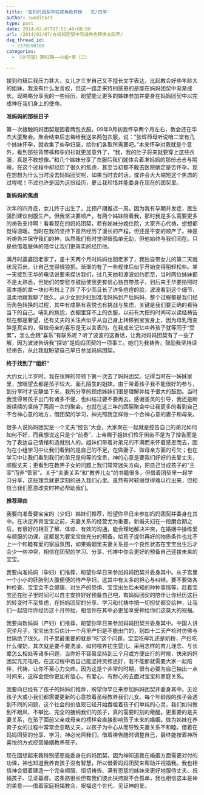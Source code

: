 ```yaml
---
title: '在妈妈团契中完成角色转换   文/四萍'
author: sweditor3
type: post
date: 2014-03-07T07:55:40+00:00
url: /2014/03/07/在妈妈团契中完成角色转换文四萍/
dsq_thread_id:
  - 2378590189
categories:
  - 《＠守望》第62期——小组•家（二）

---
```

接到约稿后我压力甚大，女儿才三岁自己又不擅长文字表达，比起教会好些年龄大的姐妹，我没有什么发言权，但这一路走来特别感恩的是能在妈妈团契中渐渐成长。现略略分享我的一些经历，盼望能让更多的姊妹参加并委身在妈妈团契中以完成神在我们身上的使命。

**准妈妈的那些日子**

第一次接触妈妈团契是因着两包衣服。09年9月初我怀孕两个月左右，教会还在华杰大厦聚会。聚会结束后志梅给我送来两包衣服，说：“张辉师母听说咱二堂有几个姊妹怀孕，就收集了些孕妇装，给你们各取所需要吧。”本来怀孕对我就是个意外，看到那些背带裤和孕妇衫就更加意外了，“我，我的肚子将来就要穿上这些衣服，真是不敢想像。”和几个姊妹分享了衣服后我们就体会着准妈妈的那份忐忐与期盼。在这个过程中却经历了很久的焦虑，甚至当初都不敢去医院确定是否怀孕。现在想想为什么当时没去妈妈团契呢，如果当时去的话，或许会大大缩短这个焦虑的过程呢！不过也许是因为这份经历，更让我珍惜并能委身在现在的团契里。

**新妈妈的焦虑**

次年的四月底，女儿终于出生了，比预产期推迟一周。因为我有孕期并发症，医生强烈建议剖腹生产。但我坚决要顺产，有两个姊妹陪着我，那时我是多么需要更多的祷告支持啊！看看现在的妈妈团契，若有姊妹分娩住院，大家齐心代祷，想想都觉得温暖。当时在我的坚持下虽然经历了漫长的产程，但还是平安的顺产了。神是听祷告并保守我们的神，纵然我们有时觉得很孤单无助，但他始终与我们同在。只是他借着肢体的陪伴让我们更真实的经历他。

满月时婆婆回老家了，差十天两个月时妈妈也回老家了，我独自带女儿的第二天就状况百出，让自己觉得很狼狈。渐渐的有了一些规律后似乎开始变得稍轻松些。某一天接到王华的电话说要来探访我们，过几天她和波波如约而至，当时两位姊妹都不是太熟悉，但她们的安慰与鼓励使我更有信心独自带孩子，到后来王华要拍照时我本能的拿一块纱布挡上了胖了不少而且长了许多痘痘的脸，波波看到这个细节，温柔地跟我聊了很久。从少女到少妇到准准妈妈到产后妈妈，整个过程都是我们经历角色转换的过程，其中有成熟有喜悦也有挑战与焦虑，关键是我们要正确的看待当下的自己。哺乳的尴尬，衣橱里穿不上的衣服，以前有大把的时间可以读经祷告现在都是奢望，还有丈夫的关注点似乎从自己身上转移到宝宝身上，因为母乳而变胖是真实的，但做母亲的喜乐是无以言表的。在我成长记忆中养孩子就等同于“受累”，怎么会跟“喜乐”有联系呢？听了波波的这番话，让我对妈妈团契有了一些了解，因为波波告诉我“探访”是妈妈团契的一项事工。她们为我祷告，鼓励我坚持读经祷告，从此我就盼望自己早日参加妈妈团契。

**终于找到了“组织”**

大约女儿半岁时，我在张辉的带领下第一次去了妈妈团契。记得当时在一姊妹家里，放眼望去都是孩子较大、面孔陌生的姐妹。由于带着孩子我不能很好的参与，到分享时才安静坐下来，我所分享的顾虑姊妹们很是理解并给予很大的鼓励。当时我觉得带孩子出门有诸多不便，也纠结过要不要再去。感谢圣灵的引导，我还是断断续续的坚持了两周一次的聚会。也就在这三年的团契聚会中让我更多的看到自己不合神心意的地方，借团契的学习，神光照我怎样做一个合神心意的妻子和母亲。

很多人说妈妈团契是一个丈夫“控告”大会，大家聚在一起就是控告自己的弟兄如何如何不好，而我想说这只是个“前奏”，上帝赐于姐妹们伶牙俐齿不是为了控告而是为了表达自己情绪和造就别人的。姐妹们带着对弟兄的不满而来怀着感恩而去，因为在小组学习中让我们看到的是自己的不足，在做妻子、做母亲方面的亏欠；也在学习中让我们看到我们的弟兄是何等的宝贵，神的心意是要我们好好的去爱丈夫，顺服丈夫；更看到在教养子女的问题上我们常常迷失方向，把自己当成孩子的“主宰”而非“管家”。关于“夫妻关系”和“教养儿女”的书籍很多，但借着团契里一起学习分享，这些理念就更深刻的进入我们心里。虽然有时软弱觉得难以行出来，但相信当我们愿意改变时神必帮助我们。

**推荐理由**

我要向准备要宝宝的（少妇）姊妹们推荐，盼望你早日来参加妈妈团契并委身在其中。在决定养育宝宝之前，夫妻关系的经营尤为重要，新婚夫妇在一段磨合期之后，有很好的相互了解、体谅、有效的沟通，能合理地解决冲突，在婚姻中操练爱与顺服的功课，这都是为要宝宝做充分的预备。给孩子提供再好的物质条件也比不上一个和睦有爱的家庭氛围，如果婚姻里夫妻关系是一个良性状态在宝宝出生后才会少一些冲突，相信在团契的学习、分享、代祷中你会更好的预备自己迎接未来的宝宝。

我要向准妈妈（孕妇）们推荐，盼望你早日来参加妈妈团契并委身其中。从子宫里一个小小的胚胎到大腹便便的待产孕妇，这其中有太多的担心与纠结。要不要做各种检查、宝宝会不会健康、对生产的恐惧、宝宝出生后未知的种种事情等，趁着宝宝还在肚子里时间可以自主安排好好预备自己吧，有妈妈团契的陪伴让你经历这巨的转变时不至焦虑，在妈妈团契的分享、学习和代祷中把一切担忧都交给神，让我们一起陪伴你经历这十月怀胎，相信你在其中必更加享受神给你们这莫大的祝福。

我要向新妈妈（产妇）们推荐，盼望你早日来参加妈妈团契并委身其中。中国人讲究坐月子，宝宝出生后估计一个月里产妇是不能出门的，到四十二天产检时仿佛与世隔绝了很久。月子里最重要的就是“吃”这个问题，宝宝吃母乳还是奶粉，产妇吃什么催奶，其次就是要不要洗澡、如何喂养初生婴儿、采用怎样的育儿理念、与长辈怎么相处等诸多问题，当你好不容易坚持到三个月或方便出行的时候，快来妈妈团契充充电吧。在这过程中若自己能坚持灵修还好，若不能那就需要大家一起陪伴，代祷，让你不至心力交瘁。因为这是个非常的时期，很有必要为自己抽出一点时间来，这样会使你更加有信心，有爱心、有耐心的去面对宝宝和家庭关系。

我要向已经有了孩子的妈妈们推荐，盼望你早日来参加妈妈团契并委身其中。无论孩子大或小我们都需要更新的心意按着圣经教养我们儿女。每个年龄段的孩子会遇到不同的问题，这个社会的价值观已经开始吞噬着孩子们单纯的心灵，我们如何做到不跟风、不攀比、完全的接纳我们的孩子，真的需要时刻的儆醒。更重要的是夫妻关系，在孩子面前父亲或母亲的榜样会直接影响孩子未来的婚姻。做为姊妹在养育子女的过程中常常会忽略丈夫，以孩子为中心从而导致夫妻关系不和睦。借着在妈妈团契的分享、学习，神必光照我们，借着祷告随时调整自己，最终能按着神所喜悦的方式经营婚姻教养孩子。

现在回想起来我特别感恩能委身在妈妈团契，因为神知道我在婚姻方面需要对付的功课，神也知道我养育孩子没有智慧，所以借着妈妈团契来帮助并祝福我。我也相信神会借着建造一个完全顺服、恒切祷告、满有恩慈的姊妹来更好地服侍丈夫、祝福孩子、见证基督。这条路很长但有我们彼此扶持就不会孤单，我也相信这本是神的美意——借着家庭祝福教会、祝福这个世代、见证神的爱。